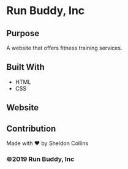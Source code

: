 # Run Buddy, Inc

## Purpose
A website that offers fitness training services. 

## Built With
* HTML
* CSS

## Website


## Contribution
Made with ❤️ by Sheldon Collins

### ©️2019 Run Buddy, Inc 
